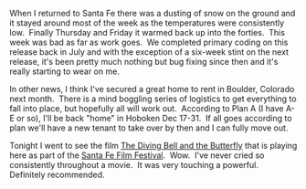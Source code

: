 When I returned to Santa Fe there was a dusting of snow on the ground and it stayed around most of the week as the temperatures were consistently low.  Finally Thursday and Friday it warmed back up into the forties.  This week was bad as far as work goes.  We completed primary coding on this release back in July and with the exception of a six-week stint on the next release, it's been pretty much nothing but bug fixing since then and it's really starting to wear on me.

In other news, I think I've secured a great home to rent in Boulder, Colorado next month.  There is a mind boggling series of logistics to get everything to fall into place, but hopefully all will work out.  According to Plan A (I have A-E or so), I'll be back "home" in Hoboken Dec 17-31.  If all goes according to plan we'll have a new tenant to take over by then and I can fully move out.

Tonight I went to see the film [The Diving Bell and the Butterfly](http://en.wikipedia.org/wiki/The_Diving_Bell_and_the_Butterfly_%28film%29) that is playing here as part of the [Santa Fe Film Festival](http://www.santafefilmfestival.com).  Wow.  I've never cried so consistently throughout a movie.  It was very touching a powerful.  Definitely recommended.